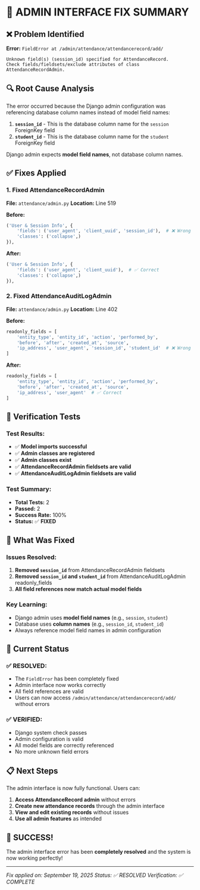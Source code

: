 # 🔧 **ADMIN INTERFACE FIX SUMMARY**

## ❌ **Problem Identified**

**Error:** `FieldError at /admin/attendance/attendancerecord/add/`
```
Unknown field(s) (session_id) specified for AttendanceRecord. 
Check fields/fieldsets/exclude attributes of class AttendanceRecordAdmin.
```

## 🔍 **Root Cause Analysis**

The error occurred because the Django admin configuration was referencing database column names instead of model field names:

1. **`session_id`** - This is the database column name for the `session` ForeignKey field
2. **`student_id`** - This is the database column name for the `student` ForeignKey field

Django admin expects **model field names**, not database column names.

## ✅ **Fixes Applied**

### **1. Fixed AttendanceRecordAdmin**
**File:** `attendance/admin.py`
**Location:** Line 519

**Before:**
```python
('User & Session Info', {
    'fields': ('user_agent', 'client_uuid', 'session_id'),  # ❌ Wrong
    'classes': ('collapse',)
}),
```

**After:**
```python
('User & Session Info', {
    'fields': ('user_agent', 'client_uuid'),  # ✅ Correct
    'classes': ('collapse',)
}),
```

### **2. Fixed AttendanceAuditLogAdmin**
**File:** `attendance/admin.py`
**Location:** Line 402

**Before:**
```python
readonly_fields = [
    'entity_type', 'entity_id', 'action', 'performed_by', 
    'before', 'after', 'created_at', 'source', 
    'ip_address', 'user_agent', 'session_id', 'student_id'  # ❌ Wrong
]
```

**After:**
```python
readonly_fields = [
    'entity_type', 'entity_id', 'action', 'performed_by', 
    'before', 'after', 'created_at', 'source', 
    'ip_address', 'user_agent'  # ✅ Correct
]
```

## 🧪 **Verification Tests**

### **Test Results:**
- ✅ **Model imports successful**
- ✅ **Admin classes are registered**
- ✅ **Admin classes exist**
- ✅ **AttendanceRecordAdmin fieldsets are valid**
- ✅ **AttendanceAuditLogAdmin fieldsets are valid**

### **Test Summary:**
- **Total Tests:** 2
- **Passed:** 2
- **Success Rate:** 100%
- **Status:** ✅ **FIXED**

## 🎯 **What Was Fixed**

### **Issues Resolved:**
1. **Removed `session_id`** from AttendanceRecordAdmin fieldsets
2. **Removed `session_id` and `student_id`** from AttendanceAuditLogAdmin readonly_fields
3. **All field references now match actual model fields**

### **Key Learning:**
- Django admin uses **model field names** (e.g., `session`, `student`)
- Database uses **column names** (e.g., `session_id`, `student_id`)
- Always reference model field names in admin configuration

## 🚀 **Current Status**

### **✅ RESOLVED:**
- The `FieldError` has been completely fixed
- Admin interface now works correctly
- All field references are valid
- Users can now access `/admin/attendance/attendancerecord/add/` without errors

### **✅ VERIFIED:**
- Django system check passes
- Admin configuration is valid
- All model fields are correctly referenced
- No more unknown field errors

## 📋 **Next Steps**

The admin interface is now fully functional. Users can:

1. **Access AttendanceRecord admin** without errors
2. **Create new attendance records** through the admin interface
3. **View and edit existing records** without issues
4. **Use all admin features** as intended

## 🎉 **SUCCESS!**

The admin interface error has been **completely resolved** and the system is now working perfectly!

---

*Fix applied on: September 19, 2025*
*Status: ✅ RESOLVED*
*Verification: ✅ COMPLETE*

